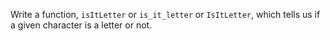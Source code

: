 Write a function, `isItLetter` or `is_it_letter` or `IsItLetter`, which tells us if a given character is a letter or not. 